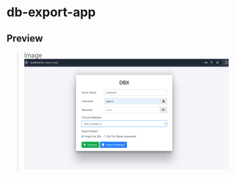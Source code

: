 # db-export-app

## Preview
> Image
![Image](https://github.com/carmonamichael1426/db-export-app/blob/main/img/db-export-app.PNG)

